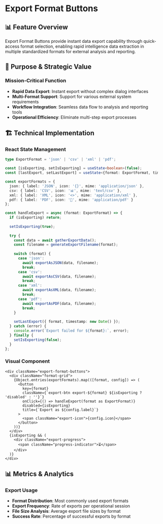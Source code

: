 # Export Format Buttons

## 📊 Feature Overview

Export Format Buttons provide instant data export capability through quick-access format selection, enabling rapid intelligence data extraction in multiple standardized formats for external analysis and reporting.

## 🎯 Purpose & Strategic Value

### Mission-Critical Function
- **Rapid Data Export**: Instant export without complex dialog interfaces
- **Multi-Format Support**: Support for various external system requirements
- **Workflow Integration**: Seamless data flow to analysis and reporting tools
- **Operational Efficiency**: Eliminate multi-step export processes

## 🏗 Technical Implementation

### React State Management
```typescript
type ExportFormat = 'json' | 'csv' | 'xml' | 'pdf';

const [isExporting, setIsExporting] = useState<boolean>(false);
const [lastExport, setLastExport] = useState<{format: ExportFormat, timestamp: Date} | null>(null);

const exportFormats = {
  json: { label: 'JSON', icon: '{}', mime: 'application/json' },
  csv: { label: 'CSV', icon: '📊', mime: 'text/csv' },
  xml: { label: 'XML', icon: '<>', mime: 'application/xml' },
  pdf: { label: 'PDF', icon: '📄', mime: 'application/pdf' }
};

const handleExport = async (format: ExportFormat) => {
  if (isExporting) return;
  
  setIsExporting(true);
  
  try {
    const data = await gatherExportData();
    const filename = generateExportFilename(format);
    
    switch (format) {
      case 'json':
        await exportAsJSON(data, filename);
        break;
      case 'csv':
        await exportAsCSV(data, filename);
        break;
      case 'xml':
        await exportAsXML(data, filename);
        break;
      case 'pdf':
        await exportAsPDF(data, filename);
        break;
    }
    
    setLastExport({ format, timestamp: new Date() });
  } catch (error) {
    console.error(`Export failed for ${format}:`, error);
  } finally {
    setIsExporting(false);
  }
};
```

### Visual Component
```tsx
<div className="export-format-buttons">
  <div className="format-grid">
    {Object.entries(exportFormats).map(([format, config]) => (
      <button
        key={format}
        className={`export-btn export-${format} ${isExporting ? 'disabled' : ''}`}
        onClick={() => handleExport(format as ExportFormat)}
        disabled={isExporting}
        title={`Export as ${config.label}`}
      >
        <span className="export-icon">{config.icon}</span>
      </button>
    ))}
  </div>
  {isExporting && (
    <div className="export-progress">
      <span className="progress-indicator">⏳</span>
    </div>
  )}
</div>
```

## 📊 Metrics & Analytics

### Export Usage
- **Format Distribution**: Most commonly used export formats
- **Export Frequency**: Rate of exports per operational session
- **File Size Analysis**: Average export file sizes by format
- **Success Rate**: Percentage of successful exports by format
